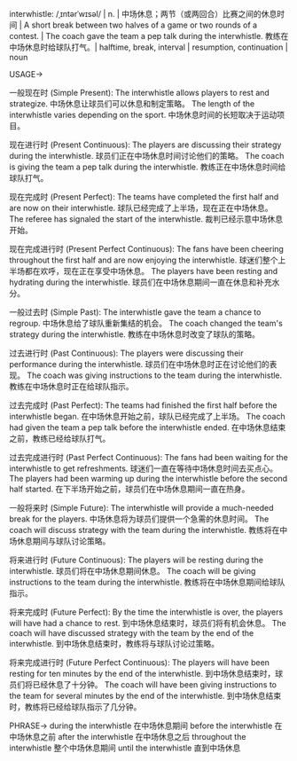interwhistle: /ˌɪntərˈwɪsəl/ | n. | 中场休息；两节（或两回合）比赛之间的休息时间 | A short break between two halves of a game or two rounds of a contest. | The coach gave the team a pep talk during the interwhistle. 教练在中场休息时给球队打气。|  halftime, break, interval | resumption, continuation | noun

USAGE->

一般现在时 (Simple Present):
The interwhistle allows players to rest and strategize. 中场休息让球员们可以休息和制定策略。
The length of the interwhistle varies depending on the sport. 中场休息时间的长短取决于运动项目。


现在进行时 (Present Continuous):
The players are discussing their strategy during the interwhistle. 球员们正在中场休息时间讨论他们的策略。
The coach is giving the team a pep talk during the interwhistle. 教练正在中场休息时间给球队打气。


现在完成时 (Present Perfect):
The teams have completed the first half and are now on their interwhistle. 球队已经完成了上半场，现在正在中场休息。
The referee has signaled the start of the interwhistle. 裁判已经示意中场休息开始。


现在完成进行时 (Present Perfect Continuous):
The fans have been cheering throughout the first half and are now enjoying the interwhistle. 球迷们整个上半场都在欢呼，现在正在享受中场休息。
The players have been resting and hydrating during the interwhistle. 球员们在中场休息期间一直在休息和补充水分。


一般过去时 (Simple Past):
The interwhistle gave the team a chance to regroup. 中场休息给了球队重新集结的机会。
The coach changed the team's strategy during the interwhistle. 教练在中场休息时改变了球队的策略。


过去进行时 (Past Continuous):
The players were discussing their performance during the interwhistle. 球员们在中场休息时正在讨论他们的表现。
The coach was giving instructions to the team during the interwhistle. 教练在中场休息时正在给球队指示。


过去完成时 (Past Perfect):
The teams had finished the first half before the interwhistle began. 在中场休息开始之前，球队已经完成了上半场。
The coach had given the team a pep talk before the interwhistle ended. 在中场休息结束之前，教练已经给球队打气。


过去完成进行时 (Past Perfect Continuous):
The fans had been waiting for the interwhistle to get refreshments. 球迷们一直在等待中场休息时间去买点心。
The players had been warming up during the interwhistle before the second half started. 在下半场开始之前，球员们在中场休息期间一直在热身。


一般将来时 (Simple Future):
The interwhistle will provide a much-needed break for the players. 中场休息将为球员们提供一个急需的休息时间。
The coach will discuss strategy with the team during the interwhistle. 教练将在中场休息期间与球队讨论策略。


将来进行时 (Future Continuous):
The players will be resting during the interwhistle. 球员们将在中场休息期间休息。
The coach will be giving instructions to the team during the interwhistle. 教练将在中场休息期间给球队指示。


将来完成时 (Future Perfect):
By the time the interwhistle is over, the players will have had a chance to rest. 到中场休息结束时，球员们将有机会休息。
The coach will have discussed strategy with the team by the end of the interwhistle. 到中场休息结束时，教练将与球队讨论过策略。


将来完成进行时 (Future Perfect Continuous):
The players will have been resting for ten minutes by the end of the interwhistle. 到中场休息结束时，球员们将已经休息了十分钟。
The coach will have been giving instructions to the team for several minutes by the end of the interwhistle. 到中场休息结束时，教练将已经给球队指示了几分钟。



PHRASE->
during the interwhistle 在中场休息期间
before the interwhistle 在中场休息之前
after the interwhistle 在中场休息之后
throughout the interwhistle 整个中场休息期间
until the interwhistle 直到中场休息
